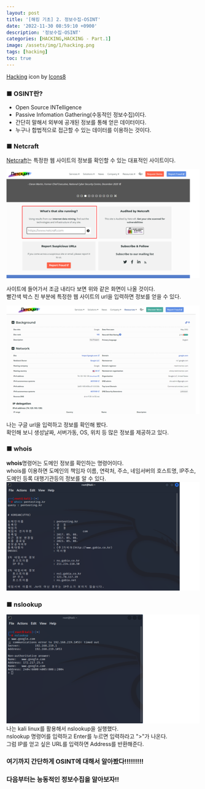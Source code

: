 ```yaml
---
layout: post
title: '[해킹 기초] 2. 정보수집-OSINT'
date: '2022-11-30 08:59:10 +0900'
description: '정보수집-OSINT'
categories: [HACKING,HACKING - Part.1]
image: /assets/img/1/hacking.png
tags: [hacking]
toc: true
---
```

<a text-size="1px" target="_blank" href="https://icons8.com/icon/5503/hacking">Hacking</a> icon by <a target="_blank" href="https://icons8.com">Icons8</a>

### <b>■ OSINT란?</b>
- Open Source INTelligence 
- Passive Infomation Gathering(수동적인 정보수집)이다.
- 간단히 말해서 외부에 공개된 정보를 통해 얻은 데이터이다.
- 누구나 합법적으로 접근할 수 있는 데이터를 이용하는 것이다.

### <b>■ Netcraft</b>

[Netcraft](https://www.netcraft.com/)는 특정한 웹 사이트의 정보를 확인할 수 있는 대표적인 사이트이다.

<img src="/assets/img/hacking/part1-2-1.png" alt="표사진"><br>

사이트에 들어가서 조금 내리다 보면 위와 같은 화면이 나올 것이다.<br>
빨간색 박스 친 부분에 특정한 웹 사이트의 url을 입력하면 정보를 얻을 수 있다.

<img src="/assets/img/hacking/part1-2-2.png" alt="표사진"><br>

나는 구글 url을 입력하고 정보를 확인해 봤다.<br>
확인해 보니 생성날짜, 서버가동, OS, 위치 등 많은 정보를 제공하고 있다.

### <b>■ whois</b>
<b>whois</b>명령어는 도메인 정보를 확인하는 명령어이다.<br>
whois를 이용하면 도메인의 책임자 이름, 연락처, 주소, 네임서버의 호스트명, IP주소, 도메인 등록 대행기관등의 정보를 알 수 있다.<br>
<img src="/assets/img/hacking/part1-2-3.png" alt="표사진"><br>


### <b>■ nslookup</b>
<img src="/assets/img/hacking/part1-2.png" alt="표사진"><br>
나는 kali linux를 활용해서 nslookup을 실행했다.<br>
nslookup 명령어를 입력하고 Enter를 누르면 입력하라고 ">"가 나온다.<br>
그럼 IP를 얻고 싶은 URL를 입력하면 Address를 반환해준다.<br>

### <b>여기까지 간단하게 OSINT에 대해서 알아봤다!!!!!!!!!</b>
### <b>다음부터는 능동적인 정보수집을 알아보자!!</b><br>